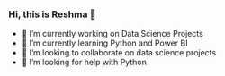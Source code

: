 ### Hi, this is Reshma 👋


- 🔭 I’m currently working on Data Science Projects
- 🌱 I’m currently learning Python and Power BI
- 👯 I’m looking to collaborate on data science projects
- 🤔 I’m looking for help with Python

